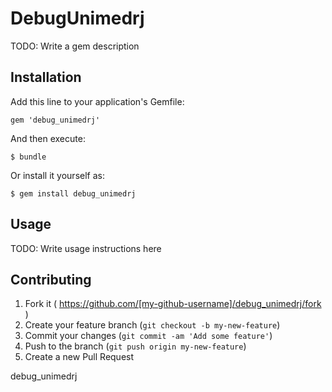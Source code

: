 # DebugUnimedrj

TODO: Write a gem description

## Installation

Add this line to your application's Gemfile:

    gem 'debug_unimedrj'

And then execute:

    $ bundle

Or install it yourself as:

    $ gem install debug_unimedrj

## Usage

TODO: Write usage instructions here

## Contributing

1. Fork it ( https://github.com/[my-github-username]/debug_unimedrj/fork )
2. Create your feature branch (`git checkout -b my-new-feature`)
3. Commit your changes (`git commit -am 'Add some feature'`)
4. Push to the branch (`git push origin my-new-feature`)
5. Create a new Pull Request

debug_unimedrj
